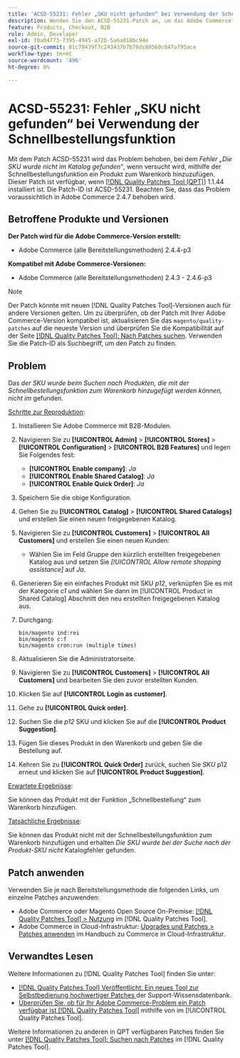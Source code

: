 ```yaml
---
title: 'ACSD-55231: Fehler „SKU nicht gefunden“ bei Verwendung der Schnellbestellungsfunktion'
description: Wenden Sie den ACSD-55231-Patch an, um das Adobe Commerce-Problem zu beheben, bei dem der Fehler *'Die SKU wurde nicht im Katalog gefunden'* auftritt, wenn Sie versuchen, mithilfe der Schnellbestellungsfunktion ein Produkt zum Warenkorb hinzuzufügen.
feature: Products, Checkout, B2B
role: Admin, Developer
exl-id: f0a04773-7395-4945-a72b-5a6a018bc94e
source-git-commit: 81c78439f7c243437b7b76dc80560c847af95ace
workflow-type: tm+mt
source-wordcount: '496'
ht-degree: 0%

---
```


# ACSD-55231: Fehler „SKU nicht gefunden“ bei Verwendung der Schnellbestellungsfunktion

Mit dem Patch ACSD-55231 wird das Problem behoben, bei dem *Fehler „Die SKU wurde nicht im Katalog gefunden“*, wenn versucht wird, mithilfe der Schnellbestellungsfunktion ein Produkt zum Warenkorb hinzuzufügen. Dieser Patch ist verfügbar, wenn [[!DNL Quality Patches Tool (QPT)]](https://experienceleague.adobe.com/de/docs/commerce-knowledge-base/kb/announcements/commerce-announcements/magento-quality-patches-released-new-tool-to-self-serve-quality-patches) 1.1.44 installiert ist. Die Patch-ID ist ACSD-55231. Beachten Sie, dass das Problem voraussichtlich in Adobe Commerce 2.4.7 behoben wird.

## Betroffene Produkte und Versionen

**Der Patch wird für die Adobe Commerce-Version erstellt:**

* Adobe Commerce (alle Bereitstellungsmethoden) 2.4.4-p3

**Kompatibel mit Adobe Commerce-Versionen:**

* Adobe Commerce (alle Bereitstellungsmethoden) 2.4.3 - 2.4.6-p3

>[!NOTE]
>
>Der Patch könnte mit neuen [!DNL Quality Patches Tool]-Versionen auch für andere Versionen gelten. Um zu überprüfen, ob der Patch mit Ihrer Adobe Commerce-Version kompatibel ist, aktualisieren Sie das `magento/quality-patches` auf die neueste Version und überprüfen Sie die Kompatibilität auf der Seite [[!DNL Quality Patches Tool]: Nach Patches suchen](https://experienceleague.adobe.com/tools/commerce-quality-patches/index.html?lang=de). Verwenden Sie die Patch-ID als Suchbegriff, um den Patch zu finden.

## Problem

Das *der SKU wurde beim Suchen nach Produkten, die mit der Schnellbestellungsfunktion zum Warenkorb hinzugefügt werden können, nicht im* gefunden.

<u>Schritte zur Reproduktion</u>:

1. Installieren Sie Adobe Commerce mit B2B-Modulen.
1. Navigieren Sie zu **[!UICONTROL Admin]** > **[!UICONTROL Stores]** > **[!UICONTROL Configuration]** > **[!UICONTROL B2B Features]** und legen Sie Folgendes fest:
   * **[!UICONTROL Enable company]**: *Ja*
   * **[!UICONTROL Enable Shared Catalog]**: *Ja*
   * **[!UICONTROL Enable Quick Order]**: *Ja*
1. Speichern Sie die obige Konfiguration.
1. Gehen Sie zu **[!UICONTROL Catalog]** > **[!UICONTROL Shared Catalogs]** und erstellen Sie einen neuen freigegebenen Katalog.
1. Navigieren Sie zu **[!UICONTROL Customers]** > **[!UICONTROL All Customers]** und erstellen Sie einen neuen Kunden:
   * Wählen Sie im Feld Gruppe den kürzlich erstellten freigegebenen Katalog aus und setzen Sie *[!UICONTROL Allow remote shopping assistance]* auf *Ja*.
1. Generieren Sie ein einfaches Produkt mit SKU *p12*, verknüpfen Sie es mit der Kategorie *c1* und wählen Sie dann im [!UICONTROL Product in Shared Catalog] Abschnitt den neu erstellten freigegebenen Katalog aus.
1. Durchgang:

   ```
   bin/magento ind:rei 
   bin/magento c:f 
   bin/magento cron:run (multiple times)
   ```

1. Aktualisieren Sie die Administratorseite.
1. Navigieren Sie zu **[!UICONTROL Customers]** > **[!UICONTROL All Customers]** und bearbeiten Sie den zuvor erstellten Kunden.
1. Klicken Sie auf **[!UICONTROL Login as customer]**.
1. Gehe zu **[!UICONTROL Quick order]**.
1. Suchen Sie die *p12* SKU und klicken Sie auf die **[!UICONTROL Product Suggestion]**.
1. Fügen Sie dieses Produkt in den Warenkorb und geben Sie die Bestellung auf.
1. Kehren Sie zu **[!UICONTROL Quick Order]** zurück, suchen Sie *SKU* p12 erneut und klicken Sie auf **[!UICONTROL Product Suggestion]**.

<u>Erwartete Ergebnisse</u>:

Sie können das Produkt mit der Funktion „Schnellbestellung“ zum Warenkorb hinzufügen.

<u>Tatsächliche Ergebnisse</u>:

Sie können das Produkt nicht mit der Schnellbestellungsfunktion zum Warenkorb hinzufügen und erhalten *Die SKU wurde bei der Suche nach der Produkt-SKU nicht* Katalogfehler gefunden.

## Patch anwenden

Verwenden Sie je nach Bereitstellungsmethode die folgenden Links, um einzelne Patches anzuwenden:

* Adobe Commerce oder Magento Open Source On-Premise: [[!DNL Quality Patches Tool] > Nutzung](/help/tools/quality-patches-tool/usage.md) im [!DNL Quality Patches Tool].
* Adobe Commerce in Cloud-Infrastruktur: [Upgrades und Patches > Patches anwenden](https://experienceleague.adobe.com/docs/commerce-cloud-service/user-guide/develop/upgrade/apply-patches.html?lang=de) im Handbuch zu Commerce in Cloud-Infrastruktur.

## Verwandtes Lesen

Weitere Informationen zu [!DNL Quality Patches Tool] finden Sie unter:

* [[!DNL Quality Patches Tool] Veröffentlicht: Ein neues Tool zur Selbstbedienung hochwertiger Patches ](https://experienceleague.adobe.com/de/docs/commerce-knowledge-base/kb/announcements/commerce-announcements/magento-quality-patches-released-new-tool-to-self-serve-quality-patches) der Support-Wissensdatenbank.
* [Überprüfen Sie, ob für Ihr Adobe Commerce-Problem ein Patch verfügbar ist [!DNL Quality Patches Tool]](/help/tools/quality-patches-tool/patches-available-in-qpt/check-patch-for-magento-issue-with-magento-quality-patches.md) mithilfe von im [!UICONTROL Quality Patches Tool].


Weitere Informationen zu anderen in QPT verfügbaren Patches finden Sie unter [[!DNL Quality Patches Tool]: Suchen nach Patches](https://experienceleague.adobe.com/tools/commerce-quality-patches/index.html?lang=de) im [!DNL Quality Patches Tool].
